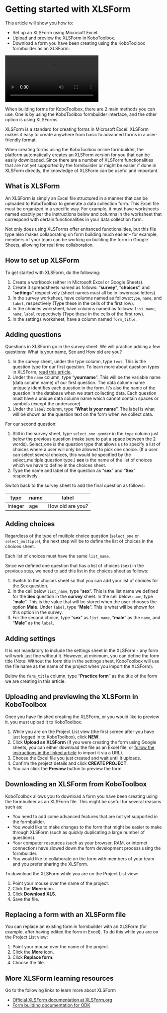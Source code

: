 # Getting started with XLSForm

This article will show you how to: 

* Set up an XLSForm using Microsoft Excel.
* Upload and preview the XLSForm in KoboToolbox.
* Download a form you have been creating using the KoboToolbox formbuilder as an XLSForm.

<video controls>
  <source
    src="./_static/files/getting_started_xlsform/getting_started_with_xlsform.mp4"
    type="video/mp4"
  />
</video>

When building forms for KoboToolbox, there are 2 main methods you can use. One is by using the KoboToolbox formbuilder interface, and the other option is using XLSForms.

XLSForm is a standard for creating forms in Microsoft Excel. XLSForm makes it easy to create anywhere from basic to advanced forms in a user-friendly format.

When creating forms using the KoboToolbox online formbuilder, the platform automatically creates an XLSForm version for you that can be easily downloaded. Since there are a number of XLSForm functionalities that are not yet supported by the formbuilder or might be easier if done in XLSForm directly, the knowledge of XLSForm can be useful and important.

## What is XLSForm

An XLSForm is simply an Excel file structured in a manner that can be uploaded to KoboToolbox to generate a data collection form. This Excel file must be organized in a specific way. For example, it must have worksheets named exactly per the instructions below and columns in the worksheet that correspond with certain functionalities in your data collection form.

Not only does using XLSForms offer enhanced functionalities, but this file type also makes collaborating on form building much easier - for example, members of your team can be working on building the form in Google Sheets, allowing for real time collaboration.

## How to set up XLSForm

To get started with XLSForm, do the following:

1. Create a workbook (either in Microsoft Excel or Google Sheets).
2. Create 3 spreadsheets named as follows: “**survey**”, “**choices**”, and “**settings**” respectively (sheet names must all be in lowercase letters).
3. In the survey worksheet, have columns named as follows:`type`, `name`, and `label`, respectively (Type these in the cells of the first row).
4. In the choices worksheet, have columns named as follows: `list_name`, `name`, `label` respectively (Type these in the cells of the first row).
5. In the settings worksheet, have a column named `form_title`.

## Adding questions

Questions in XLSForm go in the survey sheet. We will practice adding a few questions: What is your name, Sex and How old are you?

1. In the survey sheet, under the type column, type `text`. This is the question type for our first question. To learn more about question types in XLSForm, [read this article](https://xlsform.org/en/#question-types).
2. Under the `name` column, type “**yourname**”. This will be the variable name (data column name) of our first question. The data column name uniquely identifies each question in the form. It’s also the name of the question in the database when we start collecting data. Each question must have a unique data column name which cannot contain spaces or symbols (except the underscore).
3. Under the `label` column, type “**What is your name**”. The label is what will be shown as the question text on the form when we collect data.

For our second question:

1. Still in the survey sheet, type `select_one gender` in the `type` column just below the previous question (make sure to put a space between the 2 words). Select_one is the question type that allows us to specify a list of choices where a user will only be allowed to pick one choice. (If a user can select several choices, this would be specified by the select_multiple question type.) **sex** is the name of the list of choices which we have to define in the choices sheet.
2. Type the name and label of the question as “**sex**” and “**Sex**” respectively.

Switch back to the survey sheet to add the final question as follows:


|type     |name          |label            |
|---------|--------------|-----------------|
|integer  |age           |How old are you? |

## Adding choices

Regardless of the type of multiple choice question (`select_one` or `select_multiple`), the next step will be to define the list of choices in the choices sheet.

Each list of choices must have the same `list_name`.

Since we defined one question that has a list of choices (sex) in the previous step, we need to add this list in the choices sheet as follows:

1. Switch to the choices sheet so that you can add your list of choices for the Sex question. 
2. In the cell below `list_name`, type “**sex**”. This is the list name we defined for the **Sex** question in the **survey** sheet. In the cell below `name`, type “**male**”. This is the value that will be stored when the user chooses the option **Male**. Under `label`, type “**Male**”. This is what will be shown for this option in the survey. 
3. For the second choice, type “**sex**” as `list_name`, “**male**” as the `name`, and “**Male**” as the `label`.

## Adding settings

It is not mandatory to include the settings sheet in the XLSForm - any form will work just fine without it. However, at minimum, you can define the form title (Note: Without the form title in the settings sheet, KoboToolbox will use the file name as the name of the project when you import the XLSForm).

Below the `form_title` column, type “**Practice form**” as the title of the form we are creating in this article.

## Uploading and previewing the XLSForm in KoboToolbox

Once you have finished creating the XLSForm, or you would like to preview it, you must upload it to KoboToolbox.

1. While you are on the Project List view (the first screen after you have just logged in to KoboToolbox), click **NEW**.
2. Click **Upload an XLSForm** (if you were creating the form using Google sheets, you can either download the file as an Excel file, or [follow the instructions in the linked article](xls_url.md) to import it via a URL).
3. Choose the Excel file you just created and wait until it uploads.
4. Confirm the project details and click **CREATE PROJECT**.
5. You can click the **<i class="k-icon k-icon-view"></i> Preview** button to preview the form.

## Downloading an XLSForm from KoboToolbox

KoboToolbox allows you to download a form you have been creating using the formbuilder as an XLSForm file. This might be useful for several reasons such as:

* You need to add some advanced features that are not yet supported in the formbuilder. 
* You would like to make changes to the form that might be easier to make through XLSForm (such as quickly duplicating a large number of questions).
* Your computer resources (such as your browser, RAM, or internet connection) have slowed down the form development process using the formbuilder.
* You would like to collaborate on the form with members of your team and you prefer sharing the XLSForm.

To download the XLSForm while you are on the Project List view:

1. Point your mouse over the name of the project.
2. Click the **<i class="k-icon k-icon-more"></i> More** icon.
3. Click **<i class="k-icon k-icon-xls-file"></i> Download XLS**.
4. Save the file.


## Replacing a form with an XLSForm file

You can replace an existing form in formbuilder with an XLSForm (for example, after having edited the form in Excel). To do this while you are on the Project List view:

1. Point your mouse over the name of the project.
2. Click the **<i class="k-icon k-icon-more"></i> More** icon.
3. Click **<i class="k-icon k-icon-replace"></i> Replace form**.
4. Choose the file.

## More XLSForm learning resources

Go to the following links to learn more about XLSForm
* [Official XLSForm documentation at XLSForm.org](https://xlsform.org)
* [Form building documentation for ODK](https://docs.getodk.org/)
